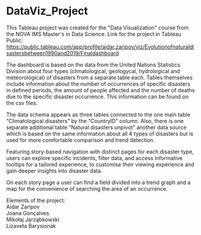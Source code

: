 # DataViz_Project

This Tableau project was created for the "Data Visualization" course from the NOVA IMS Master's in Data Science. Link for the project in Tableau Public: https://public.tableau.com/app/profile/aidar.zaripov/viz/Evolutionofnaturaldisastersbetween1990and2019/Finaldashboard

The dashboard is based on the data from the United Nations Statistics Division about four types (climatological, geologycal, hydrological and meteorological) of disasters from a separate table each. Tables themselves include information about the number of occurrences of specific disasters in defined periods, the amount of people affected and the number of deaths due to the specific disaster occurrence. This information can be found on the csv files.

The data schema appears as three tables connected to the one main table “Climatological disasters” by the “CountryID” column. Also, there is one separate additional table “Natural disasters unpivot” another data source which is based on the same information about all 4 types of disasters but is used for more comfortable comparison and trend detection.

Featuring story-based navigation with distinct pages for each disaster type, users can explore specific incidents, filter data, and access informative tooltips for a tailored experience, to customise their viewing experience and gain deeper insights into disaster data.

On each story page a user can find a field divided into a trend graph and a map for the convenience of searching the area of an occurrence.

Elements of the project:<br>
Aidar Zaripov<br>
Joana Gonçalves<br>
Mikołaj Jarząbkowski<br>
Lizaveta Barysionak<br>
